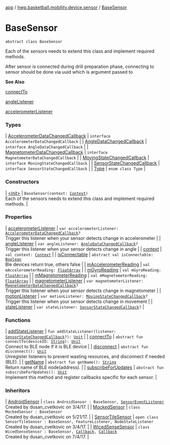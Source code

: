 [app](../../index.md) / [hwp.basketball.mobility.device.sensor](../index.md) / [BaseSensor](.)

# BaseSensor

`abstract class BaseSensor`

Each of the sensors needs to extend this class and implement required methods.

After sensor is connected during drill preparation phase, connecting to sensor should be done
via uuid which is argument passed to

**See Also**

[connectTo](connect-to.md)

[angleListener](angle-listener.md)

[accelerometerListener](accelerometer-listener.md)

### Types

| [AccelerometerDataChangedCallback](-accelerometer-data-changed-callback/index.md) | `interface AccelerometerDataChangedCallback` |
| [AngleDataChangedCallback](-angle-data-changed-callback/index.md) | `interface AngleDataChangedCallback` |
| [MagnetometerDataChangedCallback](-magnetometer-data-changed-callback/index.md) | `interface MagnetometerDataChangedCallback` |
| [MovingStateChangedCallback](-moving-state-changed-callback/index.md) | `interface MovingStateChangedCallback` |
| [SensorStateChangedCallback](-sensor-state-changed-callback/index.md) | `interface SensorStateChangedCallback` |
| [Type](-type/index.md) | `enum class Type` |

### Constructors

| [&lt;init&gt;](-init-.md) | `BaseSensor(context: `[`Context`](https://developer.android.com/reference/android/content/Context.html)`)`<br>Each of the sensors needs to extend this class and implement required methods. |

### Properties

| [accelerometerListener](accelerometer-listener.md) | `var accelerometerListener: `[`AccelerometerDataChangedCallback`](-accelerometer-data-changed-callback/index.md)`?`<br>Trigger this listener when your sensor detects change in accelerometer |
| [angleListener](angle-listener.md) | `var angleListener: `[`AngleDataChangedCallback`](-angle-data-changed-callback/index.md)`?`<br>Trigger this listener when your sensor detects change in angle |
| [context](context.md) | `val context: `[`Context`](https://developer.android.com/reference/android/content/Context.html) |
| [isConnectable](is-connectable.md) | `abstract val isConnectable: `[`Boolean`](https://kotlinlang.org/api/latest/jvm/stdlib/kotlin/-boolean/index.html)<br>Ble devices return true, others false |
| [mAccelerometerReading](m-accelerometer-reading.md) | `val mAccelerometerReading: `[`FloatArray`](https://kotlinlang.org/api/latest/jvm/stdlib/kotlin/-float-array/index.html) |
| [mGyroReading](m-gyro-reading.md) | `val mGyroReading: `[`FloatArray`](https://kotlinlang.org/api/latest/jvm/stdlib/kotlin/-float-array/index.html) |
| [mMagnetometerReading](m-magnetometer-reading.md) | `val mMagnetometerReading: `[`FloatArray`](https://kotlinlang.org/api/latest/jvm/stdlib/kotlin/-float-array/index.html) |
| [magnetometerListener](magnetometer-listener.md) | `var magnetometerListener: `[`MagnetometerDataChangedCallback`](-magnetometer-data-changed-callback/index.md)`?`<br>Trigger this listener when your sensor detects change in magnetometer |
| [motionListener](motion-listener.md) | `var motionListener: `[`MovingStateChangedCallback`](-moving-state-changed-callback/index.md)`?`<br>Trigger this listener when your sensor detects change in movement |
| [stateListener](state-listener.md) | `var stateListener: `[`SensorStateChangedCallback`](-sensor-state-changed-callback/index.md)`?` |

### Functions

| [addStateListener](add-state-listener.md) | `fun addStateListener(listener: `[`SensorStateChangedCallback`](-sensor-state-changed-callback/index.md)`?): `[`Unit`](https://kotlinlang.org/api/latest/jvm/stdlib/kotlin/-unit/index.html) |
| [connectTo](connect-to.md) | `abstract fun connectTo(deviceID: `[`String`](https://kotlinlang.org/api/latest/jvm/stdlib/kotlin/-string/index.html)`): `[`Unit`](https://kotlinlang.org/api/latest/jvm/stdlib/kotlin/-unit/index.html)<br>Connect to BLE node if it is BLE device |
| [disconnect](disconnect.md) | `abstract fun disconnect(): `[`Unit`](https://kotlinlang.org/api/latest/jvm/stdlib/kotlin/-unit/index.html)<br>Unregister listeners to prevent wasting resources, and disconnect if needed (BLE). |
| [getName](get-name.md) | `abstract fun getName(): `[`String`](https://kotlinlang.org/api/latest/jvm/stdlib/kotlin/-string/index.html)<br>Return name of BLE node(address). |
| [subscribeForUpdates](subscribe-for-updates.md) | `abstract fun subscribeForUpdates(): `[`Unit`](https://kotlinlang.org/api/latest/jvm/stdlib/kotlin/-unit/index.html)<br>Implement this method and register callbacks specific for each sensor. |

### Inheritors

| [AndroidSensor](../../hwp.basketball.mobility.device.sensor.android/-android-sensor/index.md) | `class AndroidSensor : BaseSensor, `[`SensorEventListener`](https://developer.android.com/reference/android/hardware/SensorEventListener.html)<br>Created by dusan_cvetkovic on 3/4/17. |
| [MockedSensor](../../hwp.basketball.mobility.device.sensor.test/-mocked-sensor/index.md) | `class MockedSensor : BaseSensor`<br>Created by dusan_cvetkovic on 5/21/17. |
| [SensorTileSensor](../../hwp.basketball.mobility.device.sensor.sensortile/-sensor-tile-sensor/index.md) | `open class SensorTileSensor : BaseSensor, FeatureListener, NodeStateListener`<br>Created by dusan_cvetkovic on 3/4/17. |
| [WicedSenseSensor](../../hwp.basketball.mobility.device.sensor.wicedsense/-wiced-sense-sensor/index.md) | `class WicedSenseSensor : BaseSensor, `[`Callback`](../../hwp.basketball.mobility.device.sensor.wicedsense.ledevicepicker/-device-picker/-callback/index.md)`, `[`Callback`](https://developer.android.com/reference/android/os/Handler/Callback.html)<br>Created by dusan_cvetkovic on 7/4/17. |

